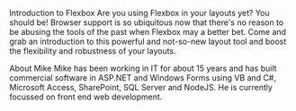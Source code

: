Introduction to Flexbox
Are you using Flexbox in your layouts yet? You should be! Browser support is so ubiquitous now that there's no reason to be abusing the tools of the past when Flexbox may a better bet. Come and grab an introduction to this powerful and not-so-new layout tool and boost the flexibility and robustness of your layouts.

About Mike
Mike has been working in IT for about 15 years and has built commercial software in ASP.NET and Windows Forms using VB and C#, Microsoft Access, SharePoint, SQL Server and NodeJS. He is currently focussed on front end web development.